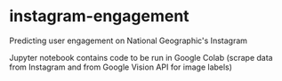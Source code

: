 # instagram-engagement
Predicting user engagement on National Geographic's Instagram

Jupyter notebook contains code to be run in Google Colab (scrape data from Instagram and from Google Vision API for image labels)
